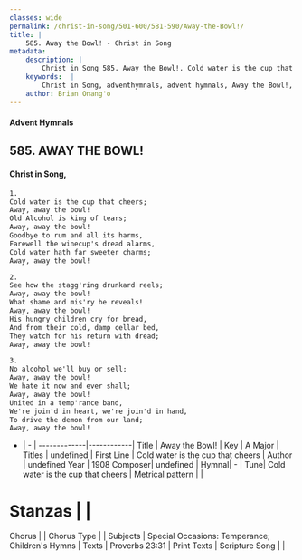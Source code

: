 ```yaml
---
classes: wide
permalink: /christ-in-song/501-600/581-590/Away-the-Bowl!/
title: |
    585. Away the Bowl! - Christ in Song
metadata:
    description: |
        Christ in Song 585. Away the Bowl!. Cold water is the cup that cheers; Away, away the bowl! Old Alcohol is king of tears; Away, away the bowl! Goodbye to rum and all its harms, Farewell the winecup's dread alarms, Cold water hath far sweeter charms; Away, away the bowl!
    keywords:  |
        Christ in Song, adventhymnals, advent hymnals, Away the Bowl!, Cold water is the cup that cheers. 
    author: Brian Onang'o
---
```


#### Advent Hymnals
## 585. AWAY THE BOWL!
####  Christ in Song,

```txt
1.
Cold water is the cup that cheers;
Away, away the bowl!
Old Alcohol is king of tears;
Away, away the bowl!
Goodbye to rum and all its harms,
Farewell the winecup's dread alarms,
Cold water hath far sweeter charms;
Away, away the bowl!

2.
See how the stagg'ring drunkard reels;
Away, away the bowl!
What shame and mis'ry he reveals!
Away, away the bowl!
His hungry children cry for bread,
And from their cold, damp cellar bed,
They watch for his return with dread;
Away, away the bowl!

3.
No alcohol we'll buy or sell;
Away, away the bowl!
We hate it now and ever shall;
Away, away the bowl!
United in a temp'rance band,
We're join'd in heart, we're join'd in hand,
To drive the demon from our land;
Away, away the bowl!

```

- |   -  |
-------------|------------|
Title | Away the Bowl! |
Key | A Major |
Titles | undefined |
First Line | Cold water is the cup that cheers |
Author | undefined
Year | 1908
Composer| undefined |
Hymnal|  - |
Tune| Cold water is the cup that cheers |
Metrical pattern | |
# Stanzas |  |
Chorus |  |
Chorus Type |  |
Subjects | Special Occasions: Temperance; Children's Hymns |
Texts | Proverbs 23:31 |
Print Texts | 
Scripture Song |  |
    
